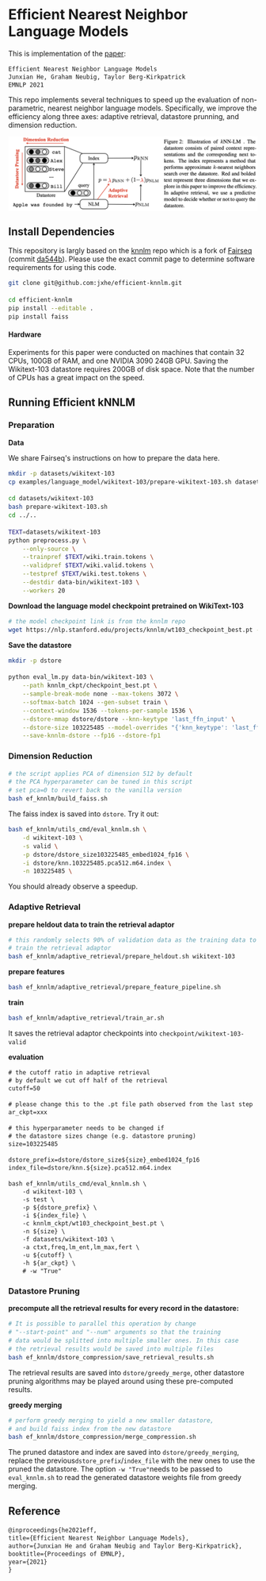# Efficient Nearest Neighbor Language Models

This is implementation of the [paper](https://arxiv.org/abs/2109.04212):

```
Efficient Nearest Neighbor Language Models
Junxian He, Graham Neubig, Taylor Berg-Kirkpatrick
EMNLP 2021
```

This repo implements several techniques to speed up the evaluation of non-parametric, nearest neighbor language models. Specifically, we improve the efficiency along three axes: adaptive retrieval, datastore prunning, and dimension reduction. 



<img align="center" src="images/model.png" />



## Install Dependencies

This repository is largly based on the [knnlm](https://github.com/urvashik/knnlm) repo which is a fork of [Fairseq](https://github.com/pytorch/fairseq) (commit [da544b](https://github.com/pytorch/fairseq/tree/6a5181509aa1fa7d260985157e77211753da544b)). Please use the exact commit page to determine software requirements for using this code. 

```bash
git clone git@github.com:jxhe/efficient-knnlm.git

cd efficient-knnlm
pip install --editable .
pip install faiss
```

#### Hardware

Experiments for this paper were conducted on machines that contain 32 CPUs, 100GB of RAM, and one NVIDIA 3090 24GB GPU. Saving the Wikitext-103 datastore requires 200GB of disk space. Note that the number of CPUs has a great impact on the speed. 

## Running Efficient kNNLM

### Preparation

**Data**

We share Fairseq's instructions on how to prepare the data here.

```bash
mkdir -p datasets/wikitext-103
cp examples/language_model/wikitext-103/prepare-wikitext-103.sh datasets/wikitext-103

cd datasets/wikitext-103
bash prepare-wikitext-103.sh
cd ../..

TEXT=datasets/wikitext-103
python preprocess.py \
    --only-source \
    --trainpref $TEXT/wiki.train.tokens \
    --validpref $TEXT/wiki.valid.tokens \
    --testpref $TEXT/wiki.test.tokens \
    --destdir data-bin/wikitext-103 \
    --workers 20
```

**Download the language model checkpoint pretrained on WikiText-103**
```bash
# the model checkpoint link is from the knnlm repo
wget https://nlp.stanford.edu/projects/knnlm/wt103_checkpoint_best.pt -P knnlm_ckpt
```

**Save the datastore**

```bash
mkdir -p dstore

python eval_lm.py data-bin/wikitext-103 \
    --path knnlm_ckpt/checkpoint_best.pt \
    --sample-break-mode none --max-tokens 3072 \
    --softmax-batch 1024 --gen-subset train \
    --context-window 1536 --tokens-per-sample 1536 \
    --dstore-mmap dstore/dstore --knn-keytype 'last_ffn_input' \
    --dstore-size 103225485 --model-overrides "{'knn_keytype': 'last_ffn_input'}" \
    --save-knnlm-dstore --fp16 --dstore-fp1
```

### Dimension Reduction 

```bash
# the script applies PCA of dimension 512 by default 
# the PCA hyperparameter can be tuned in this script
# set pca=0 to revert back to the vanilla version
bash ef_knnlm/build_faiss.sh
```

The faiss index is saved into `dstore`. Try it out:

```bash
bash ef_knnlm/utils_cmd/eval_knnlm.sh \
    -d wikitext-103 \
    -s valid \
    -p dstore/dstore_size103225485_embed1024_fp16 \
    -i dstore/knn.103225485.pca512.m64.index \
    -n 103225485 \
```

You should already observe a speedup. 

### Adaptive Retrieval

**prepare heldout data to train the retrieval adaptor**

```bash
# this randomly selects 90% of validation data as the training data to 
# train the retrieval adaptor
bash ef_knnlm/adaptive_retrieval/prepare_heldout.sh wikitext-103
```

**prepare features**

```bash
bash ef_knnlm/adaptive_retrieval/prepare_feature_pipeline.sh
```

**train**

```bash
bash ef_knnlm/adaptive_retrieval/train_ar.sh
```

It saves the retrieval adaptor checkpoints into `checkpoint/wikitext-103-valid`

**evaluation**

```shell
# the cutoff ratio in adaptive retrieval
# by default we cut off half of the retrieval
cutoff=50

# please change this to the .pt file path observed from the last step
ar_ckpt=xxx

# this hyperparameter needs to be changed if 
# the datastore sizes change (e.g. datastore pruning)
size=103225485

dstore_prefix=dstore/dstore_size${size}_embed1024_fp16
index_file=dstore/knn.${size}.pca512.m64.index

bash ef_knnlm/utils_cmd/eval_knnlm.sh \
    -d wikitext-103 \
    -s test \
    -p ${dstore_prefix} \
    -i ${index_file} \
    -c knnlm_ckpt/wt103_checkpoint_best.pt \
    -n ${size} \
    -f datasets/wikitext-103 \
    -a ctxt,freq,lm_ent,lm_max,fert \
    -u ${cutoff} \
    -h ${ar_ckpt} \
    # -w "True"
```

### Datastore Pruning

**precompute all the retrieval results for every record in the datastore:**

```bash
# It is possible to parallel this operation by change 
# "--start-point" and "--num" arguments so that the training
# data would be splitted into multiple smaller ones. In this case
# the retrieval results would be saved into multiple files
bash ef_knnlm/dstore_compression/save_retrieval_results.sh
```
The retrieval results are saved into `dstore/greedy_merge`, other datastore pruning algorithms may be played around using these pre-computed results.

**greedy merging**

```bash
# perform greedy merging to yield a new smaller datastore, 
# and build faiss index from the new datastore
bash ef_knnlm/dstore_compression/merge_compression.sh
```

The pruned datastore and index are saved into `dstore/greedy_merging`, replace the previous`dstore_prefix`/`index_file` with the new ones to use the pruned the datastore. The option `-w "True"`needs to be passed to `eval_knnlm.sh` to read the generated datastore weights file from greedy merging.



## Reference

```
@inproceedings{he2021eff,
title={Efficient Nearest Neighbor Language Models},
author={Junxian He and Graham Neubig and Taylor Berg-Kirkpatrick},
booktitle={Proceedings of EMNLP},
year={2021}
}
```

